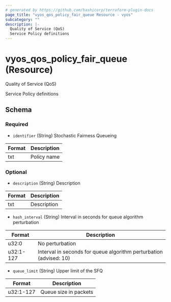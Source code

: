```yaml
---
# generated by https://github.com/hashicorp/terraform-plugin-docs
page_title: "vyos_qos_policy_fair_queue Resource - vyos"
subcategory: ""
description: |-
  Quality of Service (QoS)
  Service Policy definitions
---
```


# vyos_qos_policy_fair_queue (Resource)

Quality of Service (QoS)

Service Policy definitions



<!-- schema generated by tfplugindocs -->
## Schema

### Required

- `identifier` (String) Stochastic Fairness Queueing

|  Format  |  Description  |
|----------|---------------|
|  txt  |  Policy name  |

### Optional

- `description` (String) Description

|  Format  |  Description  |
|----------|---------------|
|  txt  |  Description  |
- `hash_interval` (String) Interval in seconds for queue algorithm perturbation

|  Format  |  Description  |
|----------|---------------|
|  u32:0  |  No perturbation  |
|  u32:1-127  |  Interval in seconds for queue algorithm perturbation (advised: 10)  |
- `queue_limit` (String) Upper limit of the SFQ

|  Format  |  Description  |
|----------|---------------|
|  u32:1-127  |  Queue size in packets  |
